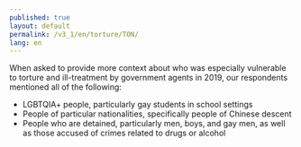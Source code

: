 ```yaml
---
published: true
layout: default
permalink: /v3_1/en/torture/TON/
lang: en
---
```

When asked to provide more context about who was especially vulnerable to torture and ill-treatment by government agents in 2019, our respondents mentioned all of the following:

-	LGBTQIA+ people, particularly gay students in school settings
-	People of particular nationalities, specifically people of Chinese descent
-	People who are detained, particularly men, boys, and gay men, as well as those accused of crimes related to drugs or alcohol